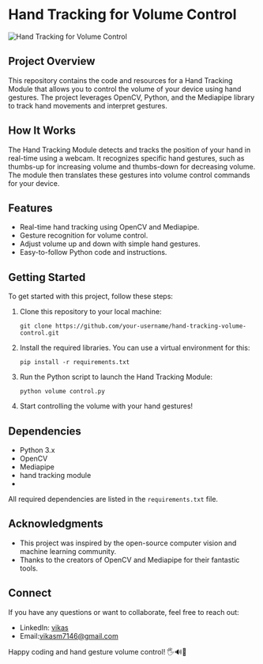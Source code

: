 # Hand Tracking for Volume Control

![Hand Tracking for Volume Control](project_image.png)

## Project Overview

This repository contains the code and resources for a Hand Tracking Module that allows you to control the volume of your device using hand gestures. The project leverages OpenCV, Python, and the Mediapipe library to track hand movements and interpret gestures.

## How It Works

The Hand Tracking Module detects and tracks the position of your hand in real-time using a webcam. It recognizes specific hand gestures, such as thumbs-up for increasing volume and thumbs-down for decreasing volume. The module then translates these gestures into volume control commands for your device.

## Features

- Real-time hand tracking using OpenCV and Mediapipe.
- Gesture recognition for volume control.
- Adjust volume up and down with simple hand gestures.
- Easy-to-follow Python code and instructions.

## Getting Started

To get started with this project, follow these steps:

1. Clone this repository to your local machine:

   ```
   git clone https://github.com/your-username/hand-tracking-volume-control.git
   ```

2. Install the required libraries. You can use a virtual environment for this:

   ```
   pip install -r requirements.txt
   ```

3. Run the Python script to launch the Hand Tracking Module:

   ```
   python volume control.py
   ```

4. Start controlling the volume with your hand gestures!

## Dependencies

- Python 3.x
- OpenCV
- Mediapipe
- hand tracking module
- 
All required dependencies are listed in the `requirements.txt` file.


## Acknowledgments

- This project was inspired by the open-source computer vision and machine learning community.
- Thanks to the creators of OpenCV and Mediapipe for their fantastic tools.

## Connect

If you have any questions or want to collaborate, feel free to reach out:

- LinkedIn: [vikas](www.linkedin.com/in/vikas-m-31617325b)
- Email:vikasm7146@gmail.com

Happy coding and hand gesture volume control! 🖐️🔊🚀
